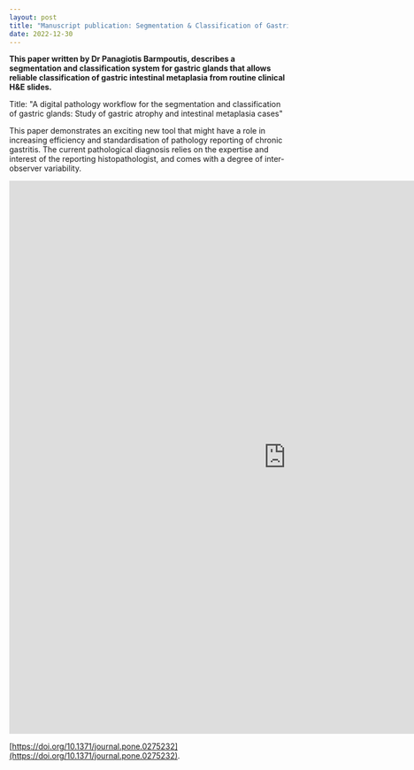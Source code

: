 ```yaml
---
layout: post
title: "Manuscript publication: Segmentation & Classification of Gastric Intestinal Metaplasia"
date: 2022-12-30
---
```


**This paper written by Dr Panagiotis Barmpoutis, describes a segmentation and classification system for gastric glands that allows reliable classification of gastric intestinal metaplasia from routine clinical H&E slides.**

Title: "A digital pathology workflow for the segmentation and classification of gastric glands: Study of gastric atrophy and intestinal metaplasia cases"

This paper demonstrates an exciting new tool that might have a role in increasing efficiency and standardisation of pathology reporting of chronic gastritis.  The current pathological diagnosis relies on the expertise and interest of the reporting histopathologist, and comes with a degree of inter-observer variability.

<embed src="https://journals.plos.org/plosone/article?id=10.1371/journal.pone.0275232" style="width:1000px; height: 1000px;">



[https://doi.org/10.1371/journal.pone.0275232](https://doi.org/10.1371/journal.pone.0275232).
